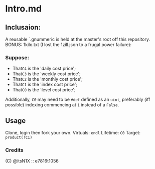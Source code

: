 # Intro.md

## Inclusaion:
A reusable `.gnummeric is held at the master's root off this repository.
BONUS: 1kilo.txt
(I lost the 1zill.json to a frugal power failure):

### Suppose:
 - That`C4` is the 'daily cost price';
 - That`C3` is the 'weekly cost price';
 - That`C2` is the 'monthly cost price';
 - That`C1` is the 'index cost price';
 - That`C0` is the 'level cost price';
 
 Additionally, `C0` may need to be `#def` defined as an `uint`, preferably (iff possible) indexing commencing at `1` instead of a `False`.
 
## Usage
Clone, login  then fork your own.
  Virtuals: `endl`
  Lifetime: `C0`
  Target: `product(!C1)`

### Credits
(C) @itsN1X :: e7816t1056
